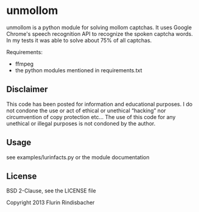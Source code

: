 unmollom
========

unmollom is a python module for solving mollom captchas. It uses Google Chrome's speech recognition API to recognize the spoken captcha words.
In my tests it was able to solve about 75% of all captchas. 

Requirements:
 - ffmpeg
 - the python modules mentioned in requirements.txt

Disclaimer
----------
This code has been posted for information and educational purposes. I do not condone the use or act of ethical or unethical “hacking” nor circumvention of copy protection etc… The use of this code for any unethical or illegal purposes is not condoned by the author.

Usage
-----
see examples/lurinfacts.py or the module documentation

License
-------
BSD 2-Clause, see the LICENSE file

Copyright 2013 Flurin Rindisbacher
